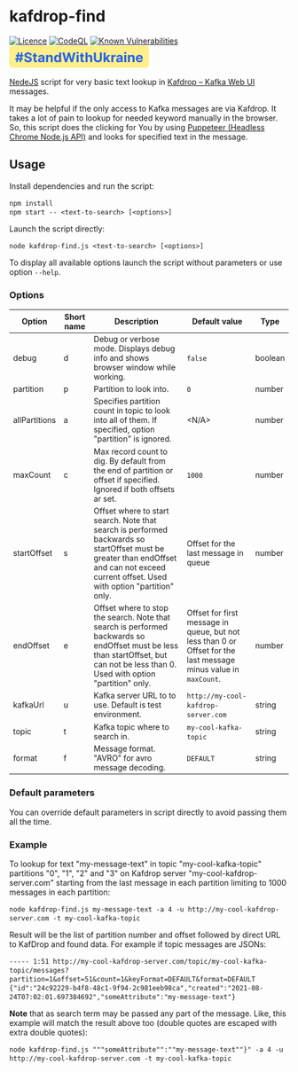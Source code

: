 # kafdrop-find

[![Licence](https://img.shields.io/github/license/aldise/kafdrop-find)](https://github.com/aldise/kafdrop-find/blob/main/LICENSE)
[![CodeQL](https://github.com/aldise/kafdrop-find/workflows/CodeQL/badge.svg)](https://github.com/aldise/kafdrop-find/actions?query=workflow%3ACodeQL "Code quality workflow status")
[![Known Vulnerabilities](https://snyk.io/test/github/aldise/kafdrop-find/badge.svg?targetFile=package.json)](https://snyk.io/test/github/aldise/kafdrop-find?targetFile=package.json "Snyk vulnerabilities")
[![Stand With Ukraine](https://raw.githubusercontent.com/vshymanskyy/StandWithUkraine/main/badges/StandWithUkraine.svg)](https://stand-with-ukraine.pp.ua)

[NedeJS](https://nodejs.org) script for very basic text lookup in [Kafdrop – Kafka Web UI](https://github.com/obsidiandynamics/kafdrop) messages.

It may be helpful if the only access to Kafka messages are via Kafdrop.
It takes a lot of pain to lookup for needed keyword manually in the browser.
So, this script does the clicking for You by using [Puppeteer (Headless Chrome Node.js API)](https://github.com/puppeteer/puppeteer)
and looks for specified text in the message.

## Usage

Install dependencies and run the script:

    npm install
    npm start -- <text-to-search> [<options>]

Launch the script directly:

    node kafdrop-find.js <text-to-search> [<options>]

To display all available options launch the script without parameters or use option `--help`.

### Options

| Option        | Short name | Description                                                                                                                                                                               | Default value                                                                                                    | Type    |
|---------------|------------|-------------------------------------------------------------------------------------------------------------------------------------------------------------------------------------------|------------------------------------------------------------------------------------------------------------------|---------|
| debug         | d          | Debug or verbose mode. Displays debug info and shows browser window while working.                                                                                                        | `false`                                                                                                          | boolean |
| partition     | p          | Partition to look into.                                                                                                                                                                   | `0`                                                                                                              | number  |
| allPartitions | a          | Specifies partition count in topic to look into all of them. If specified, option "partition" is ignored.                                                                                 | <N/A>                                                                                                            | number  |
| maxCount      | c          | Max record count to dig. By default from the end of partition or offset if specified. Ignored if both offsets ar set.                                                                     | `1000`                                                                                                           | number  |
| startOffset   | s          | Offset where to start search. Note that search is performed backwards so startOffset must be greater than endOffset and can not exceed current offset. Used with option "partition" only. | Offset for the last message in queue                                                                             | number  |
| endOffset     | e          | Offset where to stop the search. Note that search is performed backwards so endOffset must be less than startOffset, but can not be less than 0. Used with option "partition" only.       | Offset for first message in queue, but not less than 0 or Offset for the last message minus value in `maxCount`. | number  |
| kafkaUrl      | u          | Kafka server URL to to use. Default is test environment.                                                                                                                                  | `http://my-cool-kafdrop-server.com`                                                                              | string  |
| topic         | t          | Kafka topic where to search in.                                                                                                                                                           | `my-cool-kafka-topic`                                                                                            | string  |
| format        | f          | Message format. "AVRO" for avro message decoding.                                                                                                                                         | `DEFAULT`                                                                                                        | string  |


### Default parameters

You can override default parameters in script directly to avoid passing them all the time.

### Example

To lookup for text "my-message-text" in topic "my-cool-kafka-topic" partitions "0", "1", "2" and "3" on Kafdrop server "my-cool-kafdrop-server.com"
starting from the last message in each partition limiting to 1000 messages in each partition:

    node kafdrop-find.js my-message-text -a 4 -u http://my-cool-kafdrop-server.com -t my-cool-kafka-topic

Result will be the list of partition number and offset followed by direct URL to KafDrop and found data. For example if topic messages are JSONs:

    ----- 1:51 http://my-cool-kafdrop-server.com/topic/my-cool-kafka-topic/messages?partition=1&offset=51&count=1&keyFormat=DEFAULT&format=DEFAULT
    {"id":"24c92229-b4f8-48c1-9f94-2c981eeb98ca","created":"2021-08-24T07:02:01.697384692","someAttribute":"my-message-text"}

**Note** that as search term may be passed any part of the message. Like, this example will match the result above too (double quotes are escaped with extra double quotes):

    node kafdrop-find.js """someAttribute"":""my-message-text""}" -a 4 -u http://my-cool-kafdrop-server.com -t my-cool-kafka-topic

